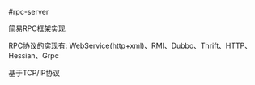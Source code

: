 #rpc-server

简易RPC框架实现

RPC协议的实现有:
WebService(http+xml)、RMI、Dubbo、Thrift、HTTP、Hessian、Grpc

基于TCP/IP协议